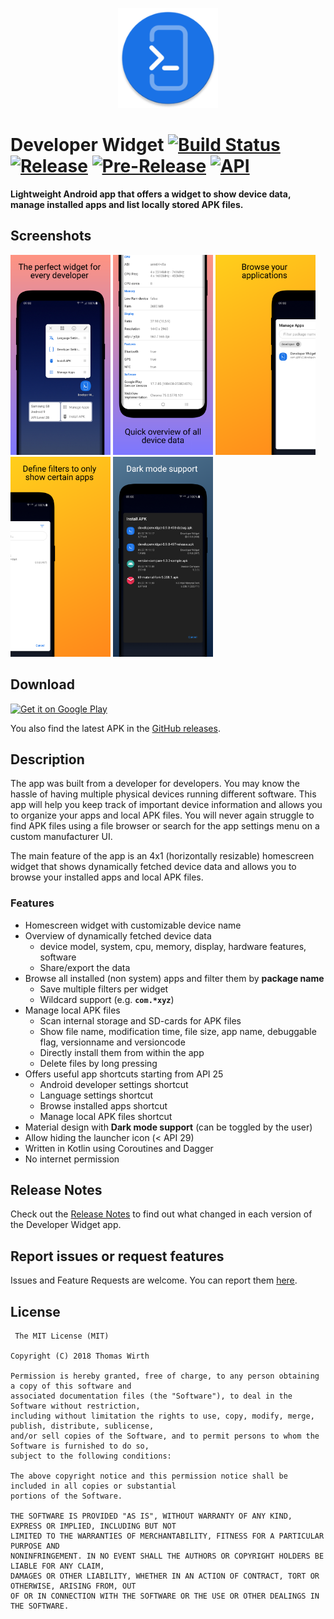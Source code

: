 <p align="center"><a href="#"><img src="https://raw.githubusercontent.com/G00fY2/DeveloperWidget/gh-pages/media/app_icon.png" alt="DeveloperWidget Icon" height="160px"></a></p>

# Developer Widget [![Build Status](https://app.travis-ci.com/G00fY2/DeveloperWidget.svg?branch=develop)](https://app.travis-ci.com/G00fY2/DeveloperWidget) [![Release](https://img.shields.io/github/v/release/G00fY2/DeveloperWidget)](https://github.com/G00fY2/DeveloperWidget/releases) [![Pre-Release](https://img.shields.io/github/v/release/G00fY2/DeveloperWidget?include_prereleases&label=pre-release)](https://github.com/G00fY2/DeveloperWidget/releases) [![API](https://img.shields.io/badge/API-14%2B-blue.svg?style=flat)](https://developer.android.com/studio/releases/platforms#4.0)

**Lightweight Android app that offers a widget to show device data, manage installed apps and list locally stored APK files.**

## Screenshots 

[<img src="https://raw.githubusercontent.com/G00fY2/DeveloperWidget/gh-pages/media/store_screenshot_1.png" width=160>](https://raw.githubusercontent.com/G00fY2/DeveloperWidget/gh-pages/media/store_screenshot_1.png)
[<img src="https://raw.githubusercontent.com/G00fY2/DeveloperWidget/gh-pages/media/store_screenshot_2.png" width=160>](https://raw.githubusercontent.com/G00fY2/DeveloperWidget/gh-pages/media/store_screenshot_2.png)
[<img src="https://raw.githubusercontent.com/G00fY2/DeveloperWidget/gh-pages/media/store_screenshot_3.png" width=160>](https://raw.githubusercontent.com/G00fY2/DeveloperWidget/gh-pages/media/store_screenshot_3.png)
[<img src="https://raw.githubusercontent.com/G00fY2/DeveloperWidget/gh-pages/media/store_screenshot_4.png" width=160>](https://raw.githubusercontent.com/G00fY2/DeveloperWidget/gh-pages/media/store_screenshot_4.png)
[<img src="https://raw.githubusercontent.com/G00fY2/DeveloperWidget/gh-pages/media/store_screenshot_5.png" width=160>](https://raw.githubusercontent.com/G00fY2/DeveloperWidget/gh-pages/media/store_screenshot_5.png)

## Download
<a href='https://play.google.com/store/apps/details?id=com.g00fy2.developerwidget'><img alt='Get it on Google Play' width='215' src='https://play.google.com/intl/en_us/badges/static/images/badges/en_badge_web_generic.png'/></a>

You also find the latest APK in the [GitHub releases](https://github.com/G00fY2/DeveloperWidget/releases).

## Description
The app was built from a developer for developers. You may know the hassle of having multiple physical devices running different software. This app will help you keep track of important device information and allows you to organize your apps and local APK files. You will never again struggle to find APK files using a file browser or search for the app settings menu on a custom manufacturer UI.

The main feature of the app is an 4x1 (horizontally resizable) homescreen widget that shows dynamically fetched device data and allows you to browse your installed apps and local APK files.

### Features
* Homescreen widget with customizable device name
* Overview of dynamically fetched device data
  * device model, system, cpu, memory, display, hardware features, software
  * Share/export the data
* Browse all installed (non system) apps and filter them by **package name**
  * Save multiple filters per widget 
  * Wildcard support (e.g. **`com.*xyz`**)
* Manage local APK files
  * Scan internal storage and SD-cards for APK files
  * Show file name, modification time, file size, app name, debuggable flag, versionname and versioncode
  * Directly install them from within the app
  * Delete files by long pressing
* Offers useful app shortcuts starting from API 25
  * Android developer settings shortcut
  * Language settings shortcut
  * Browse installed apps shortcut
  * Manage local APK files shortcut
* Material design with **Dark mode support** (can be toggled by the user)
* Allow hiding the launcher icon (< API 29)
* Written in Kotlin using Coroutines and Dagger
* No internet permission

## Release Notes

Check out the [Release Notes](https://github.com/G00fY2/DeveloperWidget/releases) to find out what changed
in each version of the Developer Widget app.

## Report issues or request features
 
 Issues and Feature Requests are welcome. You can report them [here](https://github.com/G00fY2/DeveloperWidget/issues).
 
 ## License
     The MIT License (MIT)

    Copyright (C) 2018 Thomas Wirth

    Permission is hereby granted, free of charge, to any person obtaining a copy of this software and
    associated documentation files (the "Software"), to deal in the Software without restriction,
    including without limitation the rights to use, copy, modify, merge, publish, distribute, sublicense,
    and/or sell copies of the Software, and to permit persons to whom the Software is furnished to do so,
    subject to the following conditions:

    The above copyright notice and this permission notice shall be included in all copies or substantial
    portions of the Software.

    THE SOFTWARE IS PROVIDED "AS IS", WITHOUT WARRANTY OF ANY KIND, EXPRESS OR IMPLIED, INCLUDING BUT NOT
    LIMITED TO THE WARRANTIES OF MERCHANTABILITY, FITNESS FOR A PARTICULAR PURPOSE AND
    NONINFRINGEMENT. IN NO EVENT SHALL THE AUTHORS OR COPYRIGHT HOLDERS BE LIABLE FOR ANY CLAIM,
    DAMAGES OR OTHER LIABILITY, WHETHER IN AN ACTION OF CONTRACT, TORT OR OTHERWISE, ARISING FROM, OUT
    OF OR IN CONNECTION WITH THE SOFTWARE OR THE USE OR OTHER DEALINGS IN THE SOFTWARE.
  
